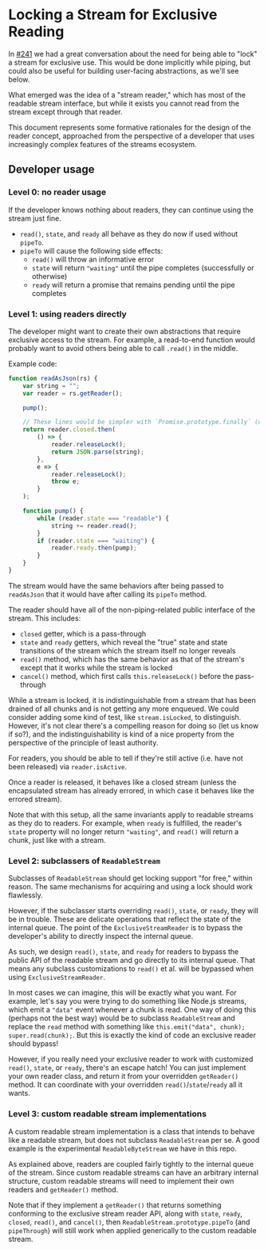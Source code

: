 # Locking a Stream for Exclusive Reading

In [#241](https://github.com/whatwg/streams/issues/241) we had a great conversation about the need for being able to "lock" a stream for exclusive use. This would be done implicitly while piping, but could also be useful for building user-facing abstractions, as we'll see below.

What emerged was the idea of a "stream reader," which has most of the readable stream interface, but while it exists you cannot read from the stream except through that reader.

This document represents some formative rationales for the design of the reader concept, approached from the perspective of a developer that uses increasingly complex features of the streams ecosystem.

## Developer usage

### Level 0: no reader usage

If the developer knows nothing about readers, they can continue using the stream just fine.

- `read()`, `state`, and `ready` all behave as they do now if used without `pipeTo`.
- `pipeTo` will cause the following side effects:
    - `read()` will throw an informative error
    - `state` will return `"waiting"` until the pipe completes (successfully or otherwise)
    - `ready` will return a promise that remains pending until the pipe completes

### Level 1: using readers directly

The developer might want to create their own abstractions that require exclusive access to the stream. For example, a read-to-end function would probably want to avoid others being able to call `.read()` in the middle.

Example code:

```js
function readAsJson(rs) {
    var string = "";
    var reader = rs.getReader();

    pump();

    // These lines would be simpler with `Promise.prototype.finally` (or async functions).
    return reader.closed.then(
        () => {
            reader.releaseLock();
            return JSON.parse(string);
        },
        e => {
            reader.releaseLock();
            throw e;
        }
    );

    function pump() {
        while (reader.state === "readable") {
            string += reader.read();
        }
        if (reader.state === "waiting") {
            reader.ready.then(pump);
        }
    }
}
```

The stream would have the same behaviors after being passed to `readAsJson` that it would have after calling its `pipeTo` method.

The reader should have all of the non-piping-related public interface of the stream. This includes:

- `closed` getter, which is a pass-through
- `state` and `ready` getters, which reveal the "true" state and state transitions of the stream which the stream itself no longer reveals
- `read()` method, which has the same behavior as that of the stream's except that it works while the stream is locked
- `cancel()` method, which first calls `this.releaseLock()` before the pass-through

While a stream is locked, it is indistinguishable from a stream that has been drained of all chunks and is not getting any more enqueued. We could consider adding some kind of test, like `stream.isLocked`, to distinguish. However, it's not clear there's a compelling reason for doing so (let us know if so?), and the indistinguishability is kind of a nice property from the perspective of the principle of least authority.

For readers, you should be able to tell if they're still active (i.e. have not been released) via `reader.isActive`.

Once a reader is released, it behaves like a closed stream (unless the encapsulated stream has already errored, in which case it behaves like the errored stream).

Note that with this setup, all the same invariants apply to readable streams as they do to readers. For example, when `ready` is fulfilled, the reader's `state` property will no longer return `"waiting"`, and `read()` will return a chunk, just like with a stream.

### Level 2: subclassers of `ReadableStream`

Subclasses of `ReadableStream` should get locking support "for free," within reason. The same mechanisms for acquiring and using a lock should work flawlessly.

However, if the subclasser starts overriding `read()`, `state`, or `ready`, they will be in trouble. These are delicate operations that reflect the state of the internal queue. The point of the `ExclusiveStreamReader` is to bypass the developer's ability to directly inspect the internal queue.

As such, we design `read()`, `state`, and `ready` for readers to bypass the public API of the readable stream and go directly to its internal queue. That means any subclass customizations to `read()` et al. will be bypassed when using `ExclusiveStreamReader`.

In most cases we can imagine, this will be exactly what you want. For example, let's say you were trying to do something like Node.js streams, which emit a `"data"` event whenever a chunk is read. One way of doing this (perhaps not the best way) would be to subclass `ReadableStream` and replace the `read` method with something like `this.emit("data", chunk); super.read(chunk);`. But this is exactly the kind of code an exclusive reader should bypass!

However, if you really need your exclusive reader to work with customized `read()`, `state`, or `ready`, there's an escape hatch! You can just implement your own reader class, and return it from your overridden `getReader()` method. It can coordinate with your overridden `read()`/`state`/`ready` all it wants.

### Level 3: custom readable stream implementations

A custom readable stream implementation is a class that intends to behave like a readable stream, but does not subclass `ReadableStream` per se. A good example is the experimental `ReadableByteStream` we have in this repo.

As explained above, readers are coupled fairly tightly to the internal queue of the stream. Since custom readable streams can have an arbitrary internal structure, custom readable streams will need to implement their own readers and `getReader()` method.

Note that if they implement a `getReader()` that returns something conforming to the exclusive stream reader API, along with `state`, `ready`, `closed`, `read()`, and `cancel()`, then `ReadableStream.prototype.pipeTo` (and `pipeThrough`) will still work when applied generically to the custom readable stream.
